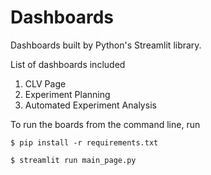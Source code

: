 # Dashboards 

Dashboards built by Python's Streamlit library.

List of dashboards included
1. CLV Page
2. Experiment Planning
3. Automated Experiment Analysis

To run the boards from the command line, run 
```
$ pip install -r requirements.txt

$ streamlit run main_page.py
```

